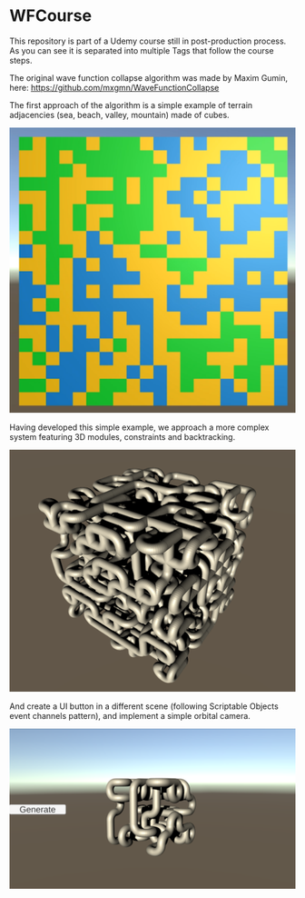 # WFCourse
This repository is part of a Udemy course still in post-production process.
As you can see it is separated into multiple Tags that follow the course steps.

The original wave function collapse algorithm was made by Maxim Gumin, here: https://github.com/mxgmn/WaveFunctionCollapse

The first approach of the algorithm is a simple example of terrain adjacencies (sea, beach, valley, mountain) made of cubes.
<p align="center"><img alt="terrain example" src="Images/terrain_example.png"></p>

Having developed this simple example, we approach a more complex system featuring 3D modules, constraints and backtracking.
<p align="center"><img alt="terrain example" src="Images/pipes_large.png"></p>

And create a UI button in a different scene (following Scriptable Objects event channels pattern), and implement a simple orbital camera.
<p align="center"><img alt="terrain example" src="Images/pipes_small.png"></p>
